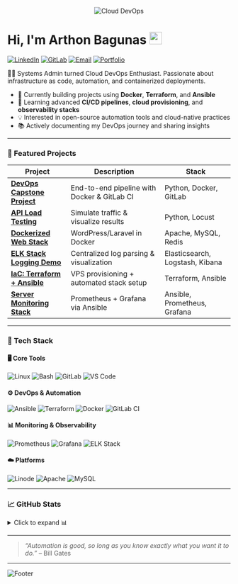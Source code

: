 <p align="center">
  <img src="https://media.giphy.com/media/Y4ak9Ki2GZCbJxAnJD/giphy.gif" alt="Cloud DevOps">
</p>

# Hi, I'm Arthon Bagunas <img src="https://user-images.githubusercontent.com/1303154/88677602-1635ba80-d120-11ea-84d8-d263ba5fc3c0.gif" width="28px">

[![LinkedIn](https://img.shields.io/badge/-LinkedIn-0A66C2?logo=linkedin&style=flat-square)](https://linkedin.com/in/yourprofile)
[![GitLab](https://img.shields.io/badge/-GitLab-FC6D26?logo=gitlab&logoColor=white&style=flat-square)](https://gitlab.com/rbagunas)
[![Email](https://img.shields.io/badge/-Email-D14836?logo=gmail&logoColor=white&style=flat-square)](mailto:rbagunas@example.com)
[![Portfolio](https://img.shields.io/badge/-Portfolio-000000?logo=safari&logoColor=white&style=flat-square)](https://your-portfolio.dev)

👨‍💻 Systems Admin turned Cloud DevOps Enthusiast. Passionate about infrastructure as code, automation, and containerized deployments.

- 🔭 Currently building projects using **Docker**, **Terraform**, and **Ansible**
- 🌱 Learning advanced **CI/CD pipelines**, **cloud provisioning**, and **observability stacks**
- 💡 Interested in open-source automation tools and cloud-native practices
- 📚 Actively documenting my DevOps journey and sharing insights

---

### 🚀 Featured Projects

| Project | Description | Stack |
|--------|-------------|-------|
| **[DevOps Capstone Project](https://github.com/rbagunas/devops-capstone-project)** | End-to-end pipeline with Docker & GitLab CI | Python, Docker, GitLab |
| **[API Load Testing](https://github.com/rbagunas/api-load-testing)** | Simulate traffic & visualize results | Python, Locust |
| **[Dockerized Web Stack](https://github.com/rbagunas/dockerized-web-stack)** | WordPress/Laravel in Docker | Apache, MySQL, Redis |
| **[ELK Stack Logging Demo](https://github.com/rbagunas/elk-stack-logging-demo)** | Centralized log parsing & visualization | Elasticsearch, Logstash, Kibana |
| **[IaC: Terraform + Ansible](https://github.com/rbagunas/iac-terraform-ansible-demo)** | VPS provisioning + automated stack setup | Terraform, Ansible |
| **[Server Monitoring Stack](https://github.com/rbagunas/server-monitoring-stack-with-ansible)** | Prometheus + Grafana via Ansible | Ansible, Prometheus, Grafana |

---

### 🧰 Tech Stack

#### 🖥️ Core Tools
![Linux](https://img.shields.io/badge/-Linux-FCC624?logo=linux&logoColor=black&style=flat-square)
![Bash](https://img.shields.io/badge/-Bash-4EAA25?logo=gnubash&logoColor=white&style=flat-square)
![GitLab](https://img.shields.io/badge/-GitLab-FC6D26?logo=gitlab&logoColor=white&style=flat-square)
![VS Code](https://img.shields.io/badge/-VS_Code-007ACC?logo=visualstudiocode&logoColor=white&style=flat-square)

#### ⚙️ DevOps & Automation
![Ansible](https://img.shields.io/badge/-Ansible-EE0000?logo=ansible&logoColor=white&style=flat-square)
![Terraform](https://img.shields.io/badge/-Terraform-7B42BC?logo=terraform&logoColor=white&style=flat-square)
![Docker](https://img.shields.io/badge/-Docker-2496ED?logo=docker&logoColor=white&style=flat-square)
![GitLab CI](https://img.shields.io/badge/GitLab%20CI%2FCD-330F63?logo=gitlab&logoColor=white&style=flat-square)

#### 📊 Monitoring & Observability
![Prometheus](https://img.shields.io/badge/-Prometheus-E6522C?logo=prometheus&logoColor=white&style=flat-square)
![Grafana](https://img.shields.io/badge/-Grafana-F46800?logo=grafana&logoColor=white&style=flat-square)
![ELK Stack](https://img.shields.io/badge/-ELK_Stack-005571?logo=elastic&logoColor=white&style=flat-square)

#### ☁️ Platforms
![Linode](https://img.shields.io/badge/-Linode-00A95C?logo=linode&logoColor=white&style=flat-square)
![Apache](https://img.shields.io/badge/-Apache-D22128?logo=apache&logoColor=white&style=flat-square)
![MySQL](https://img.shields.io/badge/-MySQL-4479A1?logo=mysql&logoColor=white&style=flat-square)

---

### 📈 GitHub Stats

<details>
<summary>Click to expand 📊</summary>

<img src="https://github-readme-stats.vercel.app/api/top-langs/?username=rbagunas&layout=compact&theme=dracula" />
<img src="https://github-readme-stats.vercel.app/api?username=rbagunas&show_icons=true&theme=tokyonight" />
<img src="https://github-readme-streak-stats.herokuapp.com?user=rbagunas&theme=material-palenight" />

</details>

---

> *“Automation is good, so long as you know exactly what you want it to do.”* – Bill Gates

---

![Footer](https://capsule-render.vercel.app/api?type=waving&color=gradient&height=80&section=footer)
